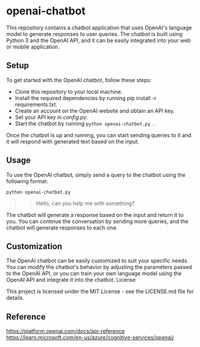 # openai-chatbot

This repository contains a chatbot application that uses OpenAI's language model to generate responses to user queries. The chatbot is built using Python 3 and the OpenAI API, and it can be easily integrated into your web or mobile application.

## Setup

To get started with the OpenAI chatbot, follow these steps:

- Clone this repository to your local machine.
- Install the required dependencies by running pip install -r requirements.txt.
- Create an account on the OpenAI website and obtain an API key.
- Set your API key in *config.py*.
- Start the chatbot by running ```python openai-chatbot.py ```.

Once the chatbot is up and running, you can start sending queries to it and it will respond with generated text based on the input.

## Usage

To use the OpenAI chatbot, simply send a query to the chatbot using the following format:

```python openai-chatbot.py```

>> Hello, can you help me with something?

The chatbot will generate a response based on the input and return it to you. You can continue the conversation by sending more queries, and the chatbot will generate responses to each one.

## Customization

The OpenAI chatbot can be easily customized to suit your specific needs. You can modify the chatbot's behavior by adjusting the parameters passed to the OpenAI API, or you can train your own language model using the OpenAI API and integrate it into the chatbot.
License

This project is licensed under the MIT License - see the LICENSE.md file for details.

## Reference
https://platform.openai.com/docs/api-reference
https://learn.microsoft.com/en-us/azure/cognitive-services/openai/
